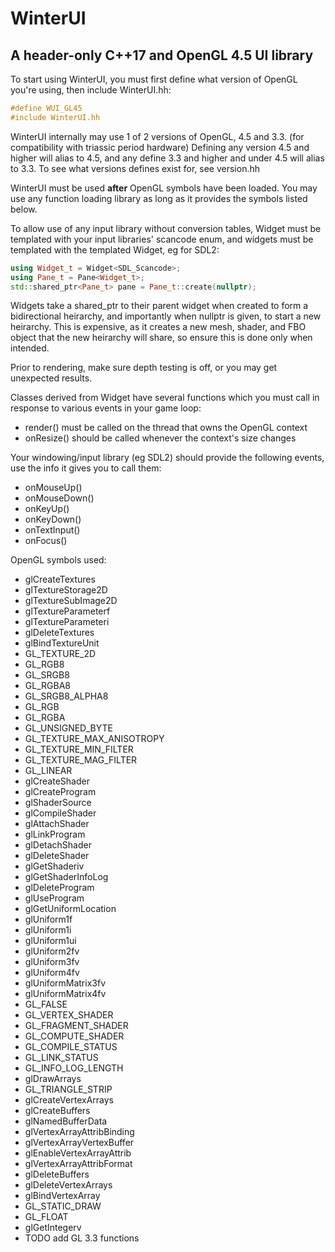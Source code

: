 # WinterUI
A header-only C++17 and OpenGL 4.5 UI library
-
To start using WinterUI, you must first define what version of OpenGL you're using, then include WinterUI.hh:
```cpp
#define WUI_GL45
#include WinterUI.hh
```
WinterUI internally may use 1 of 2 versions of OpenGL, 4.5 and 3.3. (for compatibility with triassic period hardware)
Defining any version 4.5 and higher will alias to 4.5, and any define 3.3 and higher and under 4.5 will alias to 3.3.
To see what versions defines exist for, see version.hh

WinterUI must be used <b>after</b> OpenGL symbols have been loaded.
You may use any function loading library as long as it provides the symbols listed below.

To allow use of any input library without conversion tables, Widget must be templated with your input libraries' scancode enum, and widgets must be templated with the templated Widget,
eg for SDL2:
```cpp
using Widget_t = Widget<SDL_Scancode>;
using Pane_t = Pane<Widget_t>;
std::shared_ptr<Pane_t> pane = Pane_t::create(nullptr);
```
Widgets take a shared_ptr to their parent widget when created to form a bidirectional heirarchy, and importantly when nullptr is given, to start a new heirarchy.
This is expensive, as it creates a new mesh, shader, and FBO object that the new heirarchy will share, so ensure this is done only when intended.

Prior to rendering, make sure depth testing is off, or you may get unexpected results.

Classes derived from Widget have several functions which you must call in response to various events in your game loop:
- render() must be called on the thread that owns the OpenGL context
- onResize() should be called whenever the context's size changes

Your windowing/input library (eg SDL2) should provide the following events, use the info it gives you to call them:
- onMouseUp()
- onMouseDown()
- onKeyUp()
- onKeyDown()
- onTextInput()
- onFocus()

OpenGL symbols used:

- glCreateTextures
- glTextureStorage2D
- glTextureSubImage2D
- glTextureParameterf
- glTextureParameteri
- glDeleteTextures
- glBindTextureUnit
- GL_TEXTURE_2D
- GL_RGB8
- GL_SRGB8
- GL_RGBA8
- GL_SRGB8_ALPHA8
- GL_RGB
- GL_RGBA
- GL_UNSIGNED_BYTE
- GL_TEXTURE_MAX_ANISOTROPY
- GL_TEXTURE_MIN_FILTER
- GL_TEXTURE_MAG_FILTER
- GL_LINEAR
- glCreateShader
- glCreateProgram
- glShaderSource
- glCompileShader
- glAttachShader
- glLinkProgram
- glDetachShader
- glDeleteShader
- glGetShaderiv
- glGetShaderInfoLog
- glDeleteProgram
- glUseProgram
- glGetUniformLocation
- glUniform1f
- glUniform1i
- glUniform1ui
- glUniform2fv
- glUniform3fv
- glUniform4fv
- glUniformMatrix3fv
- glUniformMatrix4fv
- GL_FALSE
- GL_VERTEX_SHADER
- GL_FRAGMENT_SHADER
- GL_COMPUTE_SHADER
- GL_COMPILE_STATUS
- GL_LINK_STATUS
- GL_INFO_LOG_LENGTH
- glDrawArrays
- GL_TRIANGLE_STRIP
- glCreateVertexArrays
- glCreateBuffers
- glNamedBufferData
- glVertexArrayAttribBinding
- glVertexArrayVertexBuffer
- glEnableVertexArrayAttrib
- glVertexArrayAttribFormat
- glDeleteBuffers
- glDeleteVertexArrays
- glBindVertexArray
- GL_STATIC_DRAW
- GL_FLOAT
- glGetIntegerv
- TODO add GL 3.3 functions
